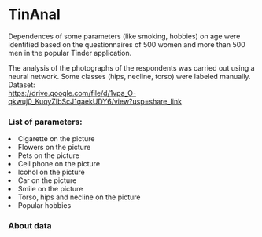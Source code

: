 # TinAnal

Dependences of some parameters (like smoking, hobbies) on age were identified based on the questionnaires of 500 women and more than 500 men in the popular Tinder application.

The analysis of the photographs of the respondents was carried out using a neural network. Some classes (hips, necline, torso) were labeled manually.
<br>Dataset: <br>https://drive.google.com/file/d/1vpa_O-qkwuj0_KuoyZIbScJ1qaekUDY6/view?usp=share_link

<h3> List of parameters:</h3>
<li>Cigarette on the picture</li>
<li>Flowers on the picture</li>
<li>Pets on the picture</li>
<li>Cell phone on the picture</li>
<li>lcohol on the picture</li>
<li>Car on the picture</li>
<li>Smile on the picture</li>
<li>Torso, hips and necline on the picture</li>
<li>Popular hobbies</li>

<h3> About data</h3>
